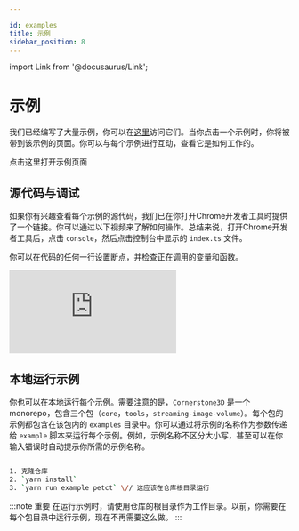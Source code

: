 ```yaml
---

id: examples
title: 示例
sidebar_position: 8
---
```


import Link from '@docusaurus/Link';

# 示例

我们已经编写了大量示例，你可以在[这里](/docs/examples)访问它们。当你点击一个示例时，你将被带到该示例的页面。你可以与每个示例进行互动，查看它是如何工作的。

<Link to="/docs/examples">
    <div id="open-example-button">
        点击这里打开示例页面
    </div>
</Link>

## 源代码与调试

如果你有兴趣查看每个示例的源代码，我们已在你打开Chrome开发者工具时提供了一个链接。你可以通过以下视频来了解如何操作。总结来说，打开Chrome开发者工具后，点击 `console`，然后点击控制台中显示的 `index.ts` 文件。

你可以在代码的任何一行设置断点，并检查正在调用的变量和函数。

<!-- /由于某些原因，Vimeo嵌入会给出CORS错误 -->
<div style={{padding:"56.25% 0 0 0", position:"relative"}}>
    <iframe src="https://player.vimeo.com/video/694244249?h=06d45e5a5f&amp;badge=0&amp;autopause=0&amp;player_id=0&amp;app_id=58479&amp;dnt=1"
    frameBorder="0" allow="cross-origin-isolated" allowFullScreen style= {{ position:"absolute",top:0,left:0,width:"100%",height:"100%"}} title="Examples"></iframe>
</div>

## 本地运行示例

你也可以在本地运行每个示例。需要注意的是，`Cornerstone3D` 是一个 monorepo，包含三个包（`core`，`tools`，`streaming-image-volume`）。每个包的示例都包含在该包内的 `examples` 目录中。你可以通过将示例的名称作为参数传递给 `example` 脚本来运行每个示例。例如，示例名称不区分大小写，甚至可以在你输入错误时自动提示你所需的示例名称。

```bash

1. 克隆仓库
2. `yarn install`
3. `yarn run example petct` \// 这应该在仓库根目录运行

```

:::note 重要
在运行示例时，请使用仓库的根目录作为工作目录。以前，你需要在每个包目录中运行示例，现在不再需要这么做。
:::